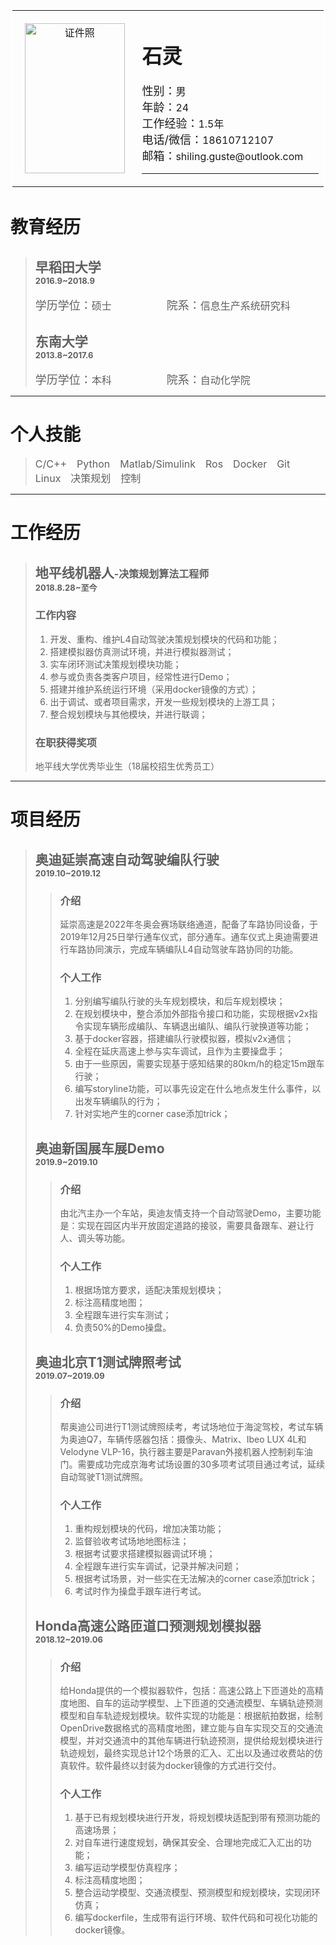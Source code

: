 <html>
<table style="border-style:solid;border-color:white;">
    <tr>
        <td align="center" width="300px">
            <img width="160" height="240" alt="证件照" src="https://github.com/GusteSL/SingleDog/blob/master/%E7%99%BD.jpg">
        </td>
        <td width="675px">
            <h1>石灵</h1>
            <font size=4>性别：</font><font size=3>男</font><br>
            <font size=4>年龄：</font><font size=3>24</font><br>
            <font size=4>工作经验：</font><font size=3>1.5年</font><br>
            <font size=4>电话/微信：</font><font size=3>18610712107</font><br>
            <font size=4>邮箱：</font><font size=3>shiling.guste@outlook.com</font><br>
            <hr>
        </td>
    </tr>
</table>

<h1>教育经历</h1>
<blockquote>
<h2>早稻田大学<br><font size=2>2016.9~2018.9</font></h2>
    <font size=4>学历学位：</font><font size=3>硕士</font>&emsp;&emsp;&emsp;&emsp;&emsp;&emsp;
    <font size=4>院系：</font><font size=3>信息生产系统研究科</font>
<h2>东南大学<br><font size=2>2013.8~2017.6</font></h2>
    <font size=4>学历学位：</font><font size=3>本科</font>&emsp;&emsp;&emsp;&emsp;&emsp;&emsp;
    <font size=4>院系：</font><font size=3>自动化学院</font>
</blockquote>
<hr>

<h1>个人技能</h1>
<blockquote>
<font size=3>C/C++&emsp;Python&emsp;Matlab/Simulink&emsp;Ros&emsp;Docker&emsp;Git&emsp;Linux&emsp;决策规划&emsp;控制</font>
</blockquote>
<hr>

<h1>工作经历</h1>
<blockquote>
<h2>地平线机器人<font size=3>-决策规划算法工程师</font><br><font size=2>2018.8.28~至今</font></h2>
    <h3>工作内容</h3>
    <ol>
    <li>开发、重构、维护L4自动驾驶决策规划模块的代码和功能；
    <li>搭建模拟器仿真测试环境，并进行模拟器测试；
    <li>实车闭环测试决策规划模块功能；
    <li>参与或负责各类客户项目，经常性进行Demo；
    <li>搭建并维护系统运行环境（采用docker镜像的方式）；
    <li>出于调试、或者项目需求，开发一些规划模块的上游工具；
    <li>整合规划模块与其他模块，并进行联调；
    </ol>
    <h3>在职获得奖项</h3>
    <font>地平线大学优秀毕业生（18届校招生优秀员工）</font>
</blockquote>
<hr>

<h1>项目经历</h1>
<blockquote>
<h2>奥迪延崇高速自动驾驶编队行驶<br><font size=2>2019.10~2019.12</font></h2>
    <blockquote>
    <h3>介绍</h3>
    <div>
    延崇高速是2022年冬奥会赛场联络通道，配备了车路协同设备，于2019年12月25日举行通车仪式，部分通车。通车仪式上奥迪需要进行车路协同演示，完成车辆编队L4自动驾驶车路协同的功能。
    </div>
    <h3>个人工作</h3>
    <ol>
    <li>分别编写编队行驶的头车规划模块，和后车规划模块；
    <li>在规划模块中，整合添加外部指令接口和功能，实现根据v2x指令实现车辆形成编队、车辆退出编队、编队行驶换道等功能；
    <li>基于docker容器，搭建编队行驶模拟器，模拟v2x通信；
    <li>全程在延庆高速上参与实车调试，且作为主要操盘手；
    <li>由于一些原因，需要实现基于感知结果的80km/h的稳定15m跟车行驶；
    <li>编写storyline功能，可以事先设定在什么地点发生什么事件，以出发车辆编队的行为；
    <li>针对实地产生的corner case添加trick；
    </ol>
    </blockquote>
<h2>奥迪新国展车展Demo<br><font size=2>2019.9~2019.10</font></h2>
    <blockquote>
    <h3>介绍</h3>
    <div>
    由北汽主办一个车站，奥迪友情支持一个自动驾驶Demo，主要功能是：实现在园区内半开放固定道路的接驳，需要具备跟车、避让行人、调头等功能。
    </div>
    <h3>个人工作</h3>
    <ol>
    <li>根据场馆方要求，适配决策规划模块；
    <li>标注高精度地图；
    <li>全程跟车进行实车测试；
    <li>负责50%的Demo操盘。
    </ol>
    </blockquote>
<h2>奥迪北京T1测试牌照考试<br><font size=2>2019.07~2019.09</font></h2>
    <blockquote>
    <h3>介绍</h3>
    <div>
    帮奥迪公司进行T1测试牌照续考，考试场地位于海淀驾校，考试车辆为奥迪Q7，车辆传感器包括：摄像头、Matrix、Ibeo LUX 4L和Velodyne VLP-16，执行器主要是Paravan外接机器人控制刹车油门。需要成功完成京海考试场设置的30多项考试项目通过考试，延续自动驾驶T1测试牌照。
    </div>
    <h3>个人工作</h3>
    <ol>
    <li>重构规划模块的代码，增加决策功能；
    <li>监督验收考试场地地图标注；
    <li>根据考试要求搭建模拟器调试环境；
    <li>全程跟车进行实车调试，记录并解决问题；
    <li>根据考试场景，对一些实在无法解决的corner case添加trick；
    <li>考试时作为操盘手跟车进行考试。
    </ol>
    </blockquote>
<h2>Honda高速公路匝道口预测规划模拟器<br><font size=2>2018.12~2019.06</font></h2>
    <blockquote>
    <h3>介绍</h3>
    <div>
    给Honda提供的一个模拟器软件，包括：高速公路上下匝道处的高精度地图、自车的运动学模型、上下匝道的交通流模型、车辆轨迹预测模型和自车轨迹规划模块。软件实现的功能是：根据航拍数据，绘制OpenDrive数据格式的高精度地图，建立能与自车实现交互的交通流模型，并对交通流中的其他车辆进行轨迹预测，提供给规划模块进行轨迹规划，最终实现总计12个场景的汇入、汇出以及通过收费站的仿真软件。软件最终以封装为docker镜像的方式进行交付。
    </div>
    <h3>个人工作</h3>
    <ol>
    <li>基于已有规划模块进行开发，将规划模块适配到带有预测功能的高速场景；
    <li>对自车进行速度规划，确保其安全、合理地完成汇入汇出的功能；
    <li>编写运动学模型仿真程序；
    <li>标注高精度地图；
    <li>整合运动学模型、交通流模型、预测模型和规划模块，实现闭环仿真；
    <li>编写dockerfile，生成带有运行环境、软件代码和可视化功能的docker镜像。
    </ol>
    </blockquote>
</blockquote>
</html>
